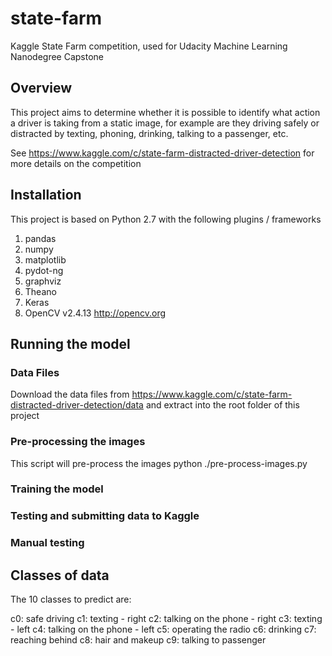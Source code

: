 # state-farm

Kaggle State Farm competition, used for Udacity Machine Learning Nanodegree Capstone

## Overview

This project aims to determine whether it is possible to identify what action a driver is taking from a static image, 
for example are they driving safely or distracted by texting, phoning, drinking, talking to a passenger, etc.

See https://www.kaggle.com/c/state-farm-distracted-driver-detection for more details on the competition

## Installation

This project is based on Python 2.7 with the following plugins / frameworks

1. pandas
1. numpy
1. matplotlib
1. pydot-ng
1. graphviz
1. Theano
1. Keras
1. OpenCV v2.4.13 http://opencv.org

## Running the model

### Data Files
Download the data files from 
https://www.kaggle.com/c/state-farm-distracted-driver-detection/data 
and extract into the root folder of this project

### Pre-processing the images
This script will pre-process the images
python ./pre-process-images.py

### Training the model




### Testing and submitting data to Kaggle




### Manual testing


## Classes of data

The 10 classes to predict are:

c0: safe driving
c1: texting - right
c2: talking on the phone - right
c3: texting - left
c4: talking on the phone - left
c5: operating the radio
c6: drinking
c7: reaching behind
c8: hair and makeup
c9: talking to passenger




